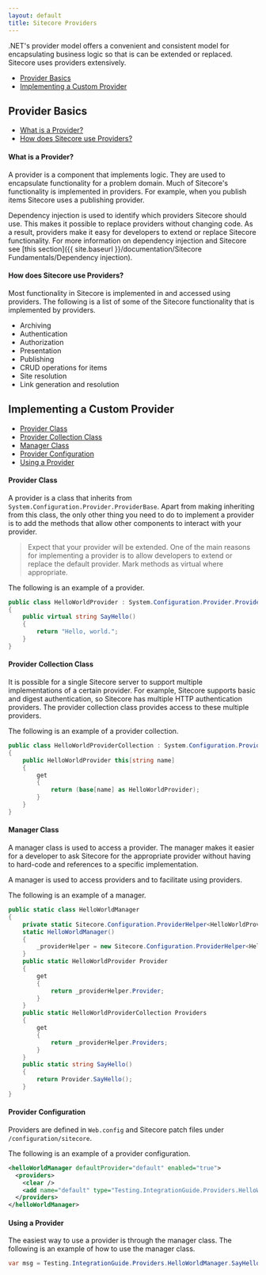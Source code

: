 ```yaml
---
layout: default
title: Sitecore Providers
---
```

.NET's provider model offers a convenient and consistent model for encapsulating business logic so that is can be extended or replaced. Sitecore uses providers extensively.

* [Provider Basics](#provider_basics)
* [Implementing a Custom Provider](#implementing_a_custom_provider)

## <a name="provider_basics">Provider Basics</a>

* [What is a Provider?](#what_is_a_provider)
* [How does Sitecore use Providers?](#how_does_sitecore_use_providers)

#### <a name="what_is_a_provider">What is a Provider?</a>
A provider is a component that implements logic. They are used to encapsulate functionality for a problem domain.  Much of Sitecore's functionality is implemented in providers. For example, when you publish items Sitecore uses a publishing provider. 

Dependency injection is used to identify which providers Sitecore should use. This makes it possible to replace providers without changing code. As a result, providers make it easy for developers to extend or replace Sitecore functionality. For more information on dependency injection and Sitecore see [this section]({{ site.baseurl }}/documentation/Sitecore Fundamentals/Dependency injection).

#### <a name="how_does_sitecore_use_providers">How does Sitecore use Providers?</a>
Most functionality in Sitecore is implemented in and accessed using providers. The following is a list of some of the Sitecore functionality that is implemented by providers.

* Archiving
* Authentication
* Authorization
* Presentation
* Publishing
* CRUD operations for items
* Site resolution
* Link generation and resolution

## <a name="implementing_a_custom_provider">Implementing a Custom Provider</a>

* [Provider Class](#provider_class)
* [Provider Collection Class](#provider_collection_class)
* [Manager Class](#manager_class)
* [Provider Configuration](#provider_configuration)
* [Using a Provider](#using_a_provider)

#### <a name="provider_class">Provider Class</a>
A provider is a class that inherits from `System.Configuration.Provider.ProviderBase`. Apart from making inheriting from this class, the only other thing you need to do to implement a provider is to add the methods that allow other components to interact with your provider.

> Expect that your provider will be extended. One of the main reasons for 
> implementing a provider is to allow developers to extend or replace the 
> default provider. Mark methods as virtual where appropriate.

The following is an example of a provider.

```c#
public class HelloWorldProvider : System.Configuration.Provider.ProviderBase
{
    public virtual string SayHello()
    {
        return "Hello, world.";
    }
}
```

#### <a name="provider_collection_class">Provider Collection Class</a>
It is possible for a single Sitecore server to support multiple implementations of a certain provider. For example, Sitecore supports basic and digest authentication, so Sitecore has multiple HTTP authentication providers. The provider collection class provides access to these multiple providers.

The following is an example of a provider collection.

```c#
public class HelloWorldProviderCollection : System.Configuration.Provider.ProviderCollection
{
    public HelloWorldProvider this[string name]
    {
        get
        {
            return (base[name] as HelloWorldProvider);
        }
    }
}
```

#### <a name="manager_class">Manager Class</a>
A manager class is used to access a provider. The manager makes it easier for a developer to ask Sitecore for the appropriate provider without having to hard-code and references to a specific implementation.

A manager is used to access providers and to facilitate using providers.

The following is an example of a manager.

```c#
public static class HelloWorldManager
{
    private static Sitecore.Configuration.ProviderHelper<HelloWorldProvider, HelloWorldProviderCollection> _providerHelper;
    static HelloWorldManager()
    {
        _providerHelper = new Sitecore.Configuration.ProviderHelper<HelloWorldProvider, HelloWorldProviderCollection>("helloWorldManager");
    }
    public static HelloWorldProvider Provider
    {
        get
        {
            return _providerHelper.Provider;
        }
    }
    public static HelloWorldProviderCollection Providers
    {
        get
        {
            return _providerHelper.Providers;
        }
    }
    public static string SayHello()
    {
        return Provider.SayHello();
    }
}
```

#### <a name="provider_configuration">Provider Configuration</a>
Providers are defined in `Web.config` and Sitecore patch files under `/configuration/sitecore`.

The following is an example of a provider configuration.

```xml
<helloWorldManager defaultProvider="default" enabled="true">
  <providers>
    <clear />
    <add name="default" type="Testing.IntegrationGuide.Providers.HelloWorldProvider, Testing.IntegrationGuide" />
  </providers>
</helloWorldManager>
```

#### <a name="using_a_provider">Using a Provider</a>
The easiest way to use a provider is through the manager class. The following is an example of how to use the manager class.

```c#
var msg = Testing.IntegrationGuide.Providers.HelloWorldManager.SayHello();
```